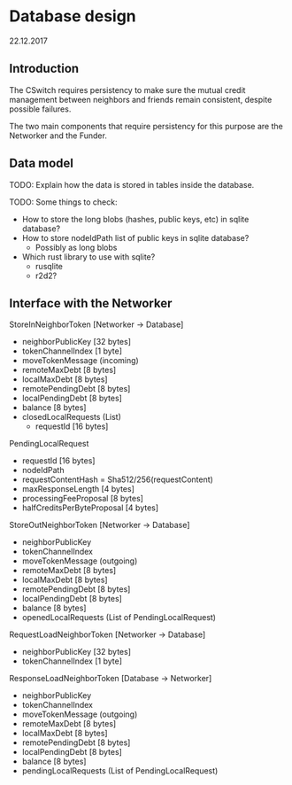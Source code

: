 # Database design
22.12.2017

## Introduction 

The CSwitch requires persistency to make sure the mutual credit management
between neighbors and friends remain consistent, despite possible failures.

The two main components that require persistency for this purpose are the
Networker and the Funder.


## Data model

TODO: Explain how the data is stored in tables inside the database.

TODO: Some things to check:

- How to store the long blobs (hashes, public keys, etc) in sqlite database?
- How to store nodeIdPath list of public keys in sqlite database?
    - Possibly as long blobs
- Which rust library to use with sqlite?
    - rusqlite
    - r2d2?



## Interface with the Networker

StoreInNeighborToken [Networker -> Database]

- neighborPublicKey             [32 bytes]
- tokenChannelIndex             [1 byte]
- moveTokenMessage (incoming)
- remoteMaxDebt                 [8 bytes]
- localMaxDebt                  [8 bytes]
- remotePendingDebt             [8 bytes]
- localPendingDebt              [8 bytes]
- balance                       [8 bytes]
- closedLocalRequests (List)
    - requestId                 [16 bytes]


PendingLocalRequest

- requestId                     [16 bytes]
- nodeIdPath
- requestContentHash = Sha512/256(requestContent)
- maxResponseLength             [4 bytes]
- processingFeeProposal         [8 bytes]
- halfCreditsPerByteProposal    [4 bytes]



StoreOutNeighborToken [Networker -> Database]

- neighborPublicKey
- tokenChannelIndex
- moveTokenMessage (outgoing)
- remoteMaxDebt                 [8 bytes]
- localMaxDebt                  [8 bytes]
- remotePendingDebt             [8 bytes]
- localPendingDebt              [8 bytes]
- balance                       [8 bytes]
- openedLocalRequests (List of PendingLocalRequest)


RequestLoadNeighborToken [Networker -> Database]

- neighborPublicKey             [32 bytes]
- tokenChannelIndex             [1 byte]


ResponseLoadNeighborToken [Database -> Networker]

- neighborPublicKey
- tokenChannelIndex
- moveTokenMessage (outgoing)
- remoteMaxDebt                 [8 bytes]
- localMaxDebt                  [8 bytes]
- remotePendingDebt             [8 bytes]
- localPendingDebt              [8 bytes]
- balance                       [8 bytes]
- pendingLocalRequests (List of PendingLocalRequest)

